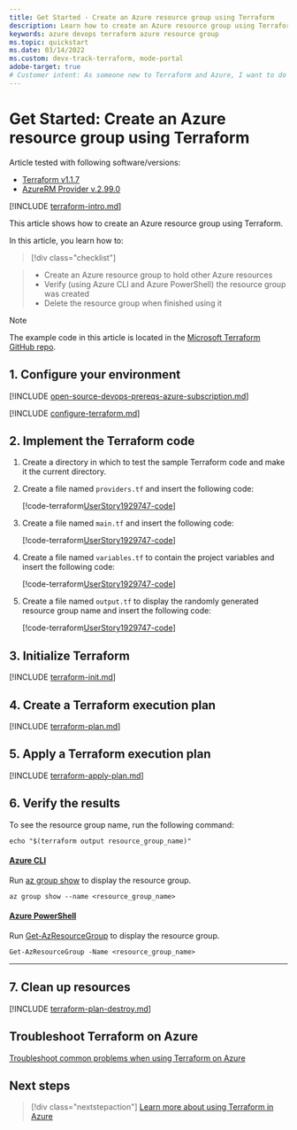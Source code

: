```yaml
---
title: Get Started - Create an Azure resource group using Terraform
description: Learn how to create an Azure resource group using Terraform
keywords: azure devops terraform azure resource group
ms.topic: quickstart
ms.date: 03/14/2022
ms.custom: devx-track-terraform, mode-portal
adobe-target: true
# Customer intent: As someone new to Terraform and Azure, I want to do something simple to confirm my Terraform installation.
---
```


# Get Started: Create an Azure resource group using Terraform

Article tested with following software/versions:

- [Terraform v1.1.7](https://releases.hashicorp.com/terraform/)
- [AzureRM Provider v.2.99.0](https://registry.terraform.io/providers/hashicorp/azurerm/latest/docs)

[!INCLUDE [terraform-intro.md](includes/terraform-intro.md)]

This article shows how to create an Azure resource group using Terraform.

In this article, you learn how to:
> [!div class="checklist"]

> * Create an Azure resource group to hold other Azure resources
> * Verify (using Azure CLI and Azure PowerShell) the resource group was created
> * Delete the resource group when finished using it

> [!NOTE]
> The example code in this article is located in the [Microsoft Terraform GitHub repo](https://github.com/Azure/terraform/tree/master/quickstart/101-resource-group).

## 1. Configure your environment

[!INCLUDE [open-source-devops-prereqs-azure-subscription.md](../includes/open-source-devops-prereqs-azure-subscription.md)]

[!INCLUDE [configure-terraform.md](includes/configure-terraform.md)]

## 2. Implement the Terraform code

1. Create a directory in which to test the sample Terraform code and make it the current directory.

1. Create a file named `providers.tf` and insert the following code:

    [!code-terraform[UserStory1929747-code](../../terraform_samples/quickstart/101-resource-group/providers.tf)]

1. Create a file named `main.tf` and insert the following code:

    [!code-terraform[UserStory1929747-code](../../terraform_samples/quickstart/101-resource-group/main.tf)]

1. Create a file named `variables.tf` to contain the project variables and insert the following code:

    [!code-terraform[UserStory1929747-code](../../terraform_samples/quickstart/101-resource-group/variables.tf)]

1. Create a file named `output.tf` to display the randomly generated resource group name and insert the following code:

    [!code-terraform[UserStory1929747-code](../../terraform_samples/quickstart/101-resource-group/output.tf)]

## 3. Initialize Terraform

[!INCLUDE [terraform-init.md](includes/terraform-init.md)]

## 4. Create a Terraform execution plan

[!INCLUDE [terraform-plan.md](includes/terraform-plan.md)]

## 5. Apply a Terraform execution plan

[!INCLUDE [terraform-apply-plan.md](includes/terraform-apply-plan.md)]

## 6. Verify the results

To see the resource group name, run the following command:

```console
echo "$(terraform output resource_group_name)"
```

#### [Azure CLI](#tab/azure-cli)

Run [az group show](/cli/azure/group#az_group_show) to display the resource group.

```azurecli
az group show --name <resource_group_name>
```

#### [Azure PowerShell](#tab/azure-powershell)

Run [Get-AzResourceGroup](/powershell/module/az.resources/Get-AzResourceGroup) to display the resource group.

```azurepowershell
Get-AzResourceGroup -Name <resource_group_name>
```

---

## 7. Clean up resources

[!INCLUDE [terraform-plan-destroy.md](includes/terraform-plan-destroy.md)]

## Troubleshoot Terraform on Azure

[Troubleshoot common problems when using Terraform on Azure](troubleshoot.md)

## Next steps

> [!div class="nextstepaction"] 
> [Learn more about using Terraform in Azure](/azure/terraform)
